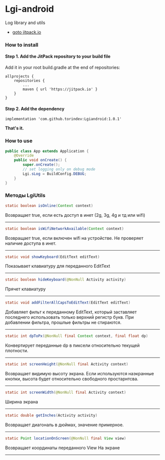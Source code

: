 # Lgi-android

Log library and utils

* [goto jitpack.io](https://jitpack.io/)

### How to install

#### **Step 1.** Add the JitPack repository to your build file

Add it in your root build.gradle at the end of repositories:

```groove
allprojects {
	repositories {
		...
		maven { url 'https://jitpack.io' }
	}
}
```

#### **Step 2.** Add the dependency

```groove
implementation 'com.github.torindev:Lgiandroid:1.0.1'
```

**That's it.**

### How to use

```java
public class App extends Application {
    @Override
    public void onCreate() {
        super.onCreate();
        // set logging only on debug mode
        Lgi.sLog = BuildConfig.DEBUG;
    }
}
```

### Методы LgiUtils

```java
static boolean isOnline(Context context)
```

Возвращает true, если есть доступ в инет (2g, 3g,  4g и тд или wifi)

***

```java
static boolean isWifiNetworkAvailable(Context context)
```

Возвращает true, если включен wifi на устройстве. Не проверяет наличие доступа в инет.

***

```java
static void showKeyboard(EditText editText)
```
Показывает клавиатуру для переданного EditText

***

```java
static boolean hideKeyboard(@NonNull Activity activity)
```

Прячет клавиатуру

***

```java
static void addFilterAllCapsToEditText(EditText editText)
```

Добавляет фильт к переданному EditText, который заставляет последнего использовать только верхний регистр букв. При добавлении фильтра, прошлые фильтры не стираются.

***

```java
static int dpToPx(@NonNull final Context context, final float dp)
```

Конвертирует переданные dp в пиксели относительно текущей плотности.

***

```java
static int screenHeight(@NonNull final Activity context)
```

Возвращает видимую высоту экрана. Если используются наэкранные кнопки, высота будет относительно свободного простарнтсва.

***

```java
static int screenWidth(@NonNull final Activity context)
```

Ширина экрана

***

```java
static double getInches(Activity activity)
```

Возвращает диагональ в дюймах, значение примерное.

***

```java
static Point locationOnScreen(@NonNull final View view)
```
Возвращает координаты переданного View На экране

***

```java





